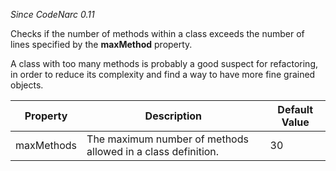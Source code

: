 
*Since CodeNarc 0.11*

Checks if the number of methods within a class exceeds the number of lines specified by the **maxMethod** property.

A class with too many methods is probably a good suspect for refactoring, in order to reduce its
complexity and find a way to have more fine grained objects.

| Property                    | Description            | Default Value    |
|-----------------------------|------------------------|------------------|
| maxMethods                  | The maximum number of methods allowed in a class definition.   | 30                     |

